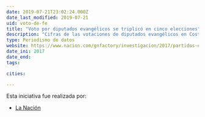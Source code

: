 ```yaml
---
date: 2019-07-21T23:02:24.000Z
date_last_modified: 2019-07-21
uid: voto-de-fe
title: "Voto por diputados evangélicos se triplicó en cinco elecciones"
description: "Cifras de las votaciones de diputados evangélicos en Costa Rica"
type: Periodismo de datos
website: https://www.nacion.com/gnfactory/investigacion/2017/partidos-evangelicos/index.html?pk_vid=1df25f77c21d28271521741631f2623d
date_ini: 2017
date_end: 
tags:

cities: 

---
```


Esta iniciativa fue realizada por:

- [La Nación](/i/la-nacion-cr.html)
